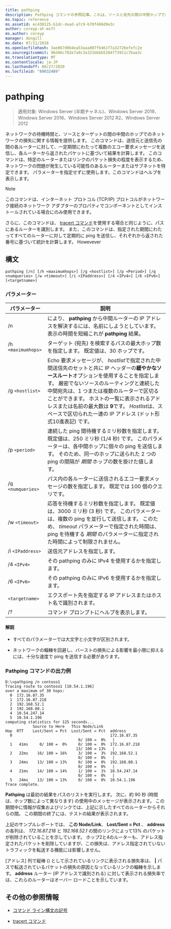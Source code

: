 ```yaml
---
title: pathping
description: Pathping コマンドの参照記事。これは、ソースと宛先の間の中間ホップでのネットワーク待機時間とネットワーク損失に関する情報を取得します。
ms.topic: reference
ms.assetid: ec430125-b1dc-4aad-a7c9-b70f486d9e3c
author: coreyp-at-msft
ms.author: coreyp
manager: dongill
ms.date: 07/11/2018
ms.openlocfilehash: 3ae867d0b4ea53aaa807fb461f7a32726efefc2e
ms.sourcegitcommit: 96d46c702e7a9c3a321bbbb5284f73911c7baa3c
ms.translationtype: MT
ms.contentlocale: ja-JP
ms.lasthandoff: 08/27/2020
ms.locfileid: "89032489"
---
```

# <a name="pathping"></a>pathping

> 適用対象: Windows Server (半期チャネル)、Windows Server 2019、Windows Server 2016、Windows Server 2012 R2、Windows Server 2012

ネットワークの待機時間と、ソースとターゲットの間の中間のホップでのネットワークの損失に関する情報を提供します。 このコマンドは、送信元と送信先の間の各ルーターに対して、一定期間にわたって複数のエコー要求メッセージを送信し、各ルーターから返されたパケットに基づいて結果を計算します。 このコマンドは、特定のルーターまたはリンクのパケット損失の程度を表示するため、ネットワークの問題が発生している可能性のあるルーターまたはサブネットを特定できます。 パラメーターを指定せずに使用します。このコマンドはヘルプを表示します。

> [!NOTE]
> このコマンドは、インターネット プロトコル (TCP/IP) プロトコルがネットワーク接続のネットワーク アダプターのプロパティでコンポーネントとしてインストールされている場合にのみ使用できます。
>
> さらに、このコマンドは、 [tracert コマンド](tracert.md)を使用する場合と同じように、パスにあるルーターを識別します。 また、このコマンドは、指定された期間にわたってすべてのルーターに対して定期的に ping を送信し、それぞれから返された番号に基づいて統計を計算します。 Howevever

## <a name="syntax"></a>構文

```
pathping [/n] [/h <maximumhops>] [/g <hostlist>] [/p <Period>] [/q <numqueries> [/w <timeout>] [/i <IPaddress>] [/4 <IPv4>] [/6 <IPv6>][<targetname>]
```

### <a name="parameters"></a>パラメーター

| パラメーター | 説明 |
|--|--|
| /n | により、 **pathping** から中間ルーターの IP アドレスを解決するには、名前にしようとしています。 表示の時間を短縮これが **pathping** 結果。 |
| /h `<maximumhops>` | ターゲット (宛先) を検索するパスの最大ホップ数を指定します。 既定値は、30 ホップです。 |
| /g `<hostlist>` | Echo 要求メッセージが、 *hostlist*で指定された中間送信先のセットと共に IP ヘッダーの**緩やかなソースルート**オプションを使用することを指定します。 厳密でないソースのルーティングと連続した中間宛先は、1 つまたは複数のルーターで区切ることができます。 ホストの一覧に表示されるアドレスまたは名前の最大数は **9**です。 *Hostlist*は、スペースで区切られた一連の IP アドレス (ドット形式10進表記) です。 |
| /p `<period>` | 連続した ping 間待機するミリ秒数を指定します。 既定値は、250 ミリ秒 (1/4 秒) です。 このパラメーターは、各中間ホップに個々の ping を送信します。 そのため、同一のホップに送られた 2 つの ping の間隔が *期間* ホップの数を掛けた値します。 |
| /q `<numqueries>` | パス内の各ルーターに送信されるエコー要求メッセージの数を指定します。 既定では 100 個のクエリです。 |
| /w `<timeout>` | 応答を待機するミリ秒数を指定します。 既定値は、3000 ミリ秒 (3 秒) です。 このパラメーターは、複数の ping を並行して送信します。 このため、 *timeout* パラメーターで指定された時間は、ping を待機する *期間* のパラメーターに指定された時間によって制限されません。 |
| /i `<IPaddress>` | 送信元アドレスを指定します。 |
| /4 `<IPv4>` | その pathping のみに IPv4 を使用するかを指定します。 |
| /6 `<IPv6>` | その pathping のみに IPv6 を使用するかを指定します。 |
| `<targetname>` | エクスポート先を指定する IP アドレスまたはホスト名で識別されます。 |
| /? | コマンド プロンプトにヘルプを表示します。 |

#### <a name="remarks"></a>解説

- すべてのパラメーターでは大文字と小文字が区別されます。

- ネットワークの輻輳を回避し、バーストの損失による影響を最小限に抑えるには、十分な速度で ping を送信する必要があります。

### <a name="example-of-the-pathping-command-output"></a>Pathping コマンドの出力例

```
D:\>pathping /n contoso1
Tracing route to contoso1 [10.54.1.196]
over a maximum of 30 hops:
  0  172.16.87.35
  1  172.16.87.218
  2  192.168.52.1
  3  192.168.80.1
  4  10.54.247.14
  5  10.54.1.196
computing statistics for 125 seconds...
            Source to Here   This Node/Link
Hop  RTT    Lost/Sent = Pct  Lost/Sent = Pct  address
  0                                           172.16.87.35
                                0/ 100 =  0%   |
  1   41ms     0/ 100 =  0%     0/ 100 =  0%  172.16.87.218
                               13/ 100 = 13%   |
  2   22ms    16/ 100 = 16%     3/ 100 =  3%  192.168.52.1
                                0/ 100 =  0%   |
  3   24ms    13/ 100 = 13%     0/ 100 =  0%  192.168.80.1
                                0/ 100 =  0%   |
  4   21ms    14/ 100 = 14%     1/ 100 =  1%  10.54.247.14
                                0/ 100 =  0%   |
  5   24ms    13/ 100 = 13%     0/ 100 =  0%  10.54.1.196
Trace complete.
```

**Pathping** は最初の結果をパスのリストを実行します。 次に、約 90 秒 (時間は、ホップ数によって異なります) の使用中のメッセージが表示されます。 この期間中に情報が収集およびリンクでは、上記に示したすべてのルーターからそれらの間。 この期間の終了には、テストの結果が表示されます。

上記のサンプルレポートでは、 **この Node/Link**、 **Lost/Sent = Pct** 、 **address** の各列は、 *172.16.87.218* と *192.168.52.1* の間のリンクによって13% のパケットが削除されていることを示しています。 ホップ2と4のルーターも、アドレス指定されたパケットを削除していますが、この損失は、アドレス指定されていないトラフィックを転送する機能には影響しません。

[アドレス] 列で縦棒 () として示されているリンクに表示される損失率は、 **|** パスで転送されているパケットの損失の原因となっているリンクの輻輳を示します。 **address** ルーター (IP アドレスで識別される) に対して表示される損失率では、これらのルーターはオーバー ロードことを示しています。

## <a name="additional-references"></a>その他の参照情報

- [コマンド ライン構文の記号](command-line-syntax-key.md)

- [tracert コマンド](tracert.md)
